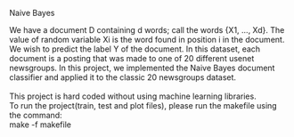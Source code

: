 </strong>Naive Bayes</strong></br>

We have a document D containing d words; call the words {X1, ..., Xd}. The value of random variable Xi is the word found in position i in the document. We wish to predict the label Y of the document. In this dataset, each document is a posting that was made to one of 20 different usenet newsgroups. In this project, we implemented the Naive Bayes document classifier and applied it to the classic 20 newsgroups dataset.</br>
</br>
This project is hard coded without using machine learning libraries.</br>
To run the project(train, test and plot files), please run the makefile using the command:</br>
make -f makefile



